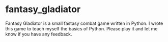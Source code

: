 # fantasy_gladiator
Fantasy Gladiator is a small fastasy combat game written in Python.  I wrote this game to teach myself the basics of Python.  Please play it and let me know if you have any feedback.
